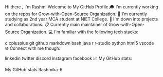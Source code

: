 Hi there , I'm Rashmi
Welcome to My GitHub Profile
🎓 I’m currently working on the repos for Grow-with-Open-Source Organization.
🏫 I'm currently studying as 2nd year MCA student at NIET College.
🤩 I'm down into projects and collaborations.
📋 Currently main maintainer of Grow-with-Open-Source Organization.
💻 I'm familiar with the following tech stacks:

c	cplusplus	git	github	markdown	bash	java	r	r-studio	python	html5	vscode
🌐 Connect with me though:

linkedin	twitter	discord	instagram	facebook
📈 My GitHub stats:
	
My GitHub stats
Rashmika-6



